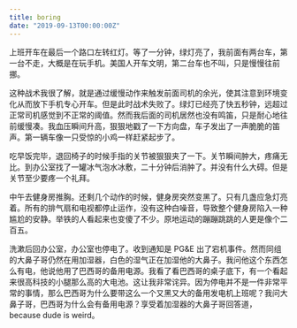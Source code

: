 ```yaml
---
title: boring
date: "2019-09-13T00:00:00Z"
---
```


上班开车在最后一个路口左转红灯。等了一分钟，绿灯亮了，我前面有两台车，第一台不走，大概是在玩手机。美国人开车文明，第二台车也不叫，只是慢慢往前挪。

这种战术我很了解，就是通过缓慢动作来触发前面司机的余光，使其注意到环境变化从而放下手机专心开车。但是此时战术失败了。绿灯已经亮了快五秒钟，远超过正常司机感觉到不正常的阈值。然而我后面的司机居然也没有鸣笛，只是耐心地往前缓慢凑。我血压瞬间升高，狠狠地戳了一下方向盘，车子发出了一声脆脆的笛声。第一辆车像一只受惊的小鸡一样赶紧起步了。

吃早饭完毕，退回椅子的时候手指的关节被狠狠夹了一下。关节瞬间肿大，疼痛无比。到办公室找了一罐冰气泡水冰敷，二十分钟后消肿了。并没有什么大碍。但是关节至少要疼一个礼拜。

中午去健身房推胸。还剩几个动作的时候，健身房突然变黑了。只有几盏应急灯亮着。所有的排气扇和电视都停止运作，没有这种白噪音，导致整个健身房陷入一种尴尬的安静。举铁的人看起来也变傻了不少。原地运动的蹦蹦跳跳的人更是像个二百五。

洗漱后回办公室，办公室也停电了。收到通知是 PG&E 出了宕机事件。然而同组的大鼻子哥仍然在用加湿器，白色的湿气正在加湿他的大鼻子。我问他这个东西怎么有电，他说他用了巴西哥的备用电源。我看了看巴西哥的桌子底下，有一个看起来很高科技的小腿那么高的大电池。这让我非常诧异。因为停电并不是一件非常平常的事情，那么巴西哥为什么要带这么一个又黑又大的备用发电机上班呢？我问大鼻子哥，巴西哥为什么会有备用电源？享受着加湿器的大鼻子哥回答道，because dude is weird。
